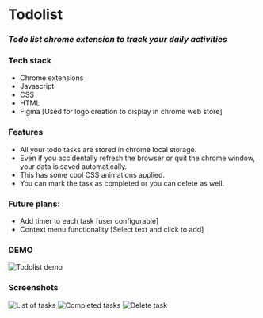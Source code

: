 # Todolist
### _Todo list chrome extension to track your daily activities_

### Tech stack
* Chrome extensions
* Javascript
* CSS
* HTML
* Figma [Used for logo creation to display in chrome web store] 

### Features
* All your todo tasks are stored in chrome local storage.
* Even if you accidentally refresh the browser or quit the chrome window, your data is saved automatically.
* This has some cool CSS animations applied.
* You can mark the task as completed or you can delete as well.

### Future plans:
* Add timer to each task [user configurable]
* Context menu functionality [Select text and click to add] 

### DEMO
![Todolist demo](https://github.com/kante-srikanth/Todolist/blob/master/Images/demo.gif)

### Screenshots
![List of tasks](https://github.com/kante-srikanth/Todolist/blob/master/Images/todolist.jpg)
![Completed tasks](https://github.com/kante-srikanth/Todolist/blob/master/Images/completed.jpg)
![Delete task](https://github.com/kante-srikanth/Todolist/blob/master/Images/deletetodo.jpg)

